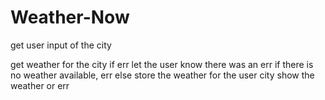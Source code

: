 # Weather-Now

get user input of the city

get weather for the city 
    if err let the user know there was an err
    if there is no weather available, err
    else store the weather for the user city
show the weather or err

